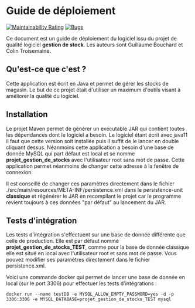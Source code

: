 # Guide de déploiement
[![Maintainability Rating](https://sonarcloud.io/api/project_badges/measure?project=AppPointage&metric=sqale_rating)](https://sonarcloud.io/dashboard?id=AppPointage) [![Bugs](https://sonarcloud.io/api/project_badges/measure?project=AppPointage&metric=bugs)](https://sonarcloud.io/dashboard?id=AppPointage) 

Ce document est un guide de déploiement du logiciel issu du projet de qualité logiciel **gestion de stock**. Les auteurs sont Guillaume Bouchard et Colin Troisemaine.

## Qu'est-ce que c'est ?

Cette application est écrit en Java et permet de gérer les stocks de magasin. Le but de ce projet était d'utiliser un maximum d'outils visant à améliorer la qualité du logiciel.

## Installation

Le projet Maven permet de générer un exécutable JAR qui contient toutes les dépendances dont le logiciel a besoin. Le logiciel étant écrit avec java11 il faut que cette version soit installée puis il suffit de le lancer en double cliquant dessus. Néanmoins cette application a besoin d'une base de donnée MySQL qui part défaut est local et se nomme **projet_gestion_de_stocks** avec l'utilisateur root sans mot de passe. Cette application permet néanmoins de changer cette adresse à la fenêtre de connexion. 

Il est conseillé de changer ces paramètres directement dans le fichier ./src/main/resources/META-INF/persistence.xml dans le persistence-unit **classique** et régénérer le JAR en recompilant le projet car le programme revient toujours à ces données "par défaut" au lancement du JAR.

## Tests d'intégration 

Les tests d'intégration s'effectuent sur une base de donnée différente que celle de production. Elle est par défaut nommé **projet_gestion_de_stocks_TEST**, comme pour la base de donnée classique elle est situé en local avec l'utilisateur root et sans mot de passe. Vous pouvez modifier ses paramètres directement dans le fichier persistence.xml.

Voici une commande docker qui permet de lancer une base de donnée en local (sur le port 3306) pour effectuer les tests d'intégrations : 


	docker run --name testDB -e MYSQL_ALLOW_EMPTY_PASSWORD=yes -d -p 3306:3306 -e MYSQL_DATABASE=projet_gestion_de_stocks_TEST mysql

 

